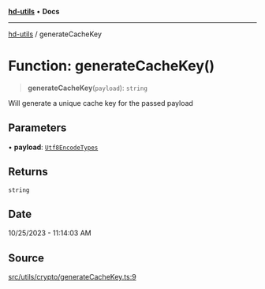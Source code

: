 [**hd-utils**](../README.md) • **Docs**

***

[hd-utils](../globals.md) / generateCacheKey

# Function: generateCacheKey()

> **generateCacheKey**(`payload`): `string`

Will generate a unique cache key for the passed payload

## Parameters

• **payload**: [`Utf8EncodeTypes`](../type-aliases/Utf8EncodeTypes.md)

## Returns

`string`

## Date

10/25/2023 - 11:14:03 AM

## Source

[src/utils/crypto/generateCacheKey.ts:9](https://github.com/AhmadHddad/h-utils/blob/5c76ff5de068cee019fc632d9da2e395721bb48f/src/utils/crypto/generateCacheKey.ts#L9)
